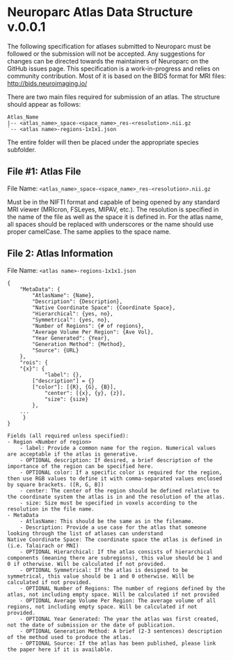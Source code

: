 # Neuroparc Atlas Data Structure v.0.0.1

The following specification for atlases submitted to Neuroparc must be followed or the submission will not be accepted. Any suggestions for changes can be directed towards the maintainers of Neuroparc on the GitHub issues page. This specification is a work-in-progress and relies on community contribution. Most of it is based on the BIDS format for MRI files: http://bids.neuroimaging.io/

There are two main files required for submission of an atlas. The structure should appear as follows:

```
Atlas_Name
|-- <atlas_name>_space-<space_name>_res-<resolution>.nii.gz
`-- <atlas name>-regions-1x1x1.json
```

The entire folder will then be placed under the appropriate species subfolder.

## File #1: Atlas File

File Name: `<atlas_name>_space-<space_name>_res-<resolution>.nii.gz`

Must be in the NIFTI format and capable of being opened by any standard MRI viewer (MRIcron, FSLeyes, MIPAV, etc.). The resolution is specified in the name of the file as well as the space it is defined in. For the atlas name, all spaces should be replaced with underscores or the name should use proper camelCase. The same applies to the space name.

## File 2: Atlas Information

File Name: `<atlas name>-regions-1x1x1.json`
```
{
    "MetaData": {
        "AtlasName": {Name},
        "Description": {Description},
        "Native Coordinate Space": {Coordinate Space},
        "Hierarchical": {yes, no},
        "Symmetrical": {yes, no},
        "Number of Regions": {# of regions},
        "Average Volume Per Region": {Ave Vol},
        "Year Generated": {Year},
        "Generation Method": {Method},
        "Source": {URL}
    },
    "rois": {
	"{x}": {
            "label": {},
	    ["description"] = {}
	    ["color"]: [{R}, {G}, {B}],
            "center": [{x}, {y}, {z}],
            "size": {size}
        },
	...
     }
}

Fields (all required unless specified):
- Region <Number of region>
    - label: Provide a common name for the region. Numerical values are acceptable if the atlas is generative.
    - OPTIONAL description: If desired, a brief description of the importance of the region can be specified here.
    - OPTIONAL color: If a specific color is required for the region, then use RGB values to define it with comma-separated values enclosed by square brackets. ([R, G, B])
    - center: The center of the region should be defined relative to the coordinate system the atlas is in and the resolution of the atlas.
    - size: Size must be specified in voxels according to the resolution in the file name.
- MetaData
    - AtlasName: This should be the same as in the filename.
    - Description: Provide a use case for the atlas that someone looking through the list of atlases can understand
Native Coordinate Space: The coordinate space the atlas is defined in (i.e. Talairach or MNI)
    - OPTIONAL Hierarchical: If the atlas consists of hierarchical components (meaning there are subregions), this value should be 1 and 0 if otherwise. Will be calculated if not provided.
    - OPTIONAL Symmetrical: If the atlas is designed to be symmetrical, this value should be 1 and 0 otherwise. Will be calculated if not provided.
    - OPTIONAL Number of Regions: The number of regions defined by the atlas, not including empty space. Will be calculated if not provided
    - OPTIONAL Average Volume Per Region: The average volume of all regions, not including empty space. Will be calculated if not provided.
    - OPTIONAL Year Generated: The year the atlas was first created, not the date of submission or the date of publication.
    - OPTIONAL Generation Method: A brief (2-3 sentences) description of the method used to produce the atlas.
    - OPTIONAL Source: If the atlas has been published, please link the paper here if it is available.
